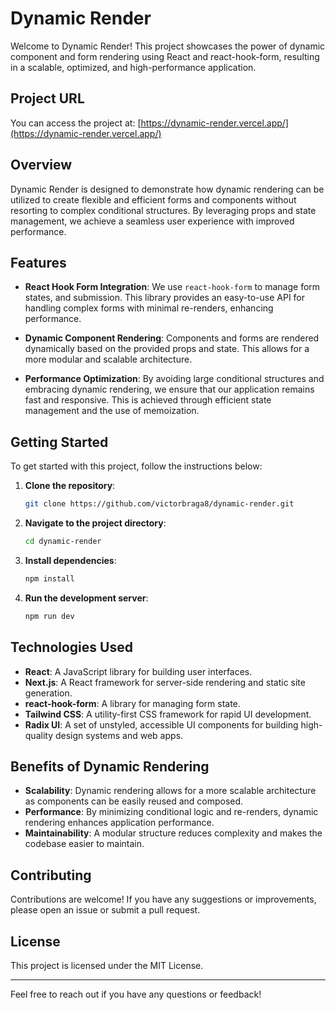 # Dynamic Render

Welcome to Dynamic Render! This project showcases the power of dynamic component and form rendering using React and react-hook-form, resulting in a scalable, optimized, and high-performance application.

## Project URL

You can access the project at: [https://dynamic-render.vercel.app/](https://dynamic-render.vercel.app/)

## Overview

Dynamic Render is designed to demonstrate how dynamic rendering can be utilized to create flexible and efficient forms and components without resorting to complex conditional structures. By leveraging props and state management, we achieve a seamless user experience with improved performance.

## Features

- **React Hook Form Integration**: We use `react-hook-form` to manage form states, and submission. This library provides an easy-to-use API for handling complex forms with minimal re-renders, enhancing performance.

- **Dynamic Component Rendering**: Components and forms are rendered dynamically based on the provided props and state. This allows for a more modular and scalable architecture.

- **Performance Optimization**: By avoiding large conditional structures and embracing dynamic rendering, we ensure that our application remains fast and responsive. This is achieved through efficient state management and the use of memoization.

## Getting Started

To get started with this project, follow the instructions below:

1. **Clone the repository**:

   ```bash
   git clone https://github.com/victorbraga8/dynamic-render.git
   ```

2. **Navigate to the project directory**:

   ```bash
   cd dynamic-render
   ```

3. **Install dependencies**:

   ```bash
   npm install
   ```

4. **Run the development server**:
   ```bash
   npm run dev
   ```

## Technologies Used

- **React**: A JavaScript library for building user interfaces.
- **Next.js**: A React framework for server-side rendering and static site generation.
- **react-hook-form**: A library for managing form state.
- **Tailwind CSS**: A utility-first CSS framework for rapid UI development.
- **Radix UI**: A set of unstyled, accessible UI components for building high-quality design systems and web apps.

## Benefits of Dynamic Rendering

- **Scalability**: Dynamic rendering allows for a more scalable architecture as components can be easily reused and composed.
- **Performance**: By minimizing conditional logic and re-renders, dynamic rendering enhances application performance.
- **Maintainability**: A modular structure reduces complexity and makes the codebase easier to maintain.

## Contributing

Contributions are welcome! If you have any suggestions or improvements, please open an issue or submit a pull request.

## License

This project is licensed under the MIT License.

---

Feel free to reach out if you have any questions or feedback!
